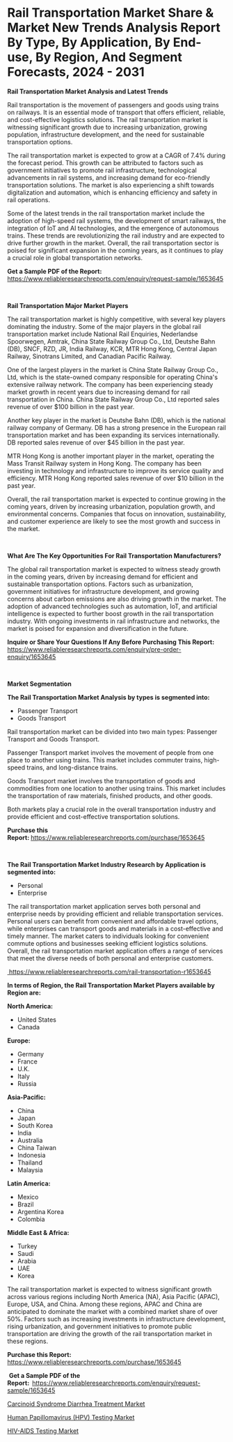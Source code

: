 <p><h1>Rail Transportation Market Share & Market New Trends Analysis Report By Type, By Application, By End-use, By Region, And Segment Forecasts, 2024 - 2031</h1></p><p><strong>Rail Transportation Market Analysis and Latest Trends</strong></p>
<p><p>Rail transportation is the movement of passengers and goods using trains on railways. It is an essential mode of transport that offers efficient, reliable, and cost-effective logistics solutions. The rail transportation market is witnessing significant growth due to increasing urbanization, growing population, infrastructure development, and the need for sustainable transportation options.</p><p>The rail transportation market is expected to grow at a CAGR of 7.4% during the forecast period. This growth can be attributed to factors such as government initiatives to promote rail infrastructure, technological advancements in rail systems, and increasing demand for eco-friendly transportation solutions. The market is also experiencing a shift towards digitalization and automation, which is enhancing efficiency and safety in rail operations.</p><p>Some of the latest trends in the rail transportation market include the adoption of high-speed rail systems, the development of smart railways, the integration of IoT and AI technologies, and the emergence of autonomous trains. These trends are revolutionizing the rail industry and are expected to drive further growth in the market. Overall, the rail transportation sector is poised for significant expansion in the coming years, as it continues to play a crucial role in global transportation networks.</p></p>
<p><strong>Get a Sample PDF of the Report:&nbsp;</strong> <a href="https://www.reliableresearchreports.com/enquiry/request-sample/1653645">https://www.reliableresearchreports.com/enquiry/request-sample/1653645</a></p>
<p>&nbsp;</p>
<p><strong>Rail Transportation Major Market Players</strong></p>
<p><p>The rail transportation market is highly competitive, with several key players dominating the industry. Some of the major players in the global rail transportation market include National Rail Enquiries, Nederlandse Spoorwegen, Amtrak, China State Railway Group Co., Ltd, Deutshe Bahn (DB), SNCF, RZD, JR, India Railway, KCR, MTR Hong Kong, Central Japan Railway, Sinotrans Limited, and Canadian Pacific Railway.</p><p>One of the largest players in the market is China State Railway Group Co., Ltd, which is the state-owned company responsible for operating China's extensive railway network. The company has been experiencing steady market growth in recent years due to increasing demand for rail transportation in China. China State Railway Group Co., Ltd reported sales revenue of over $100 billion in the past year.</p><p>Another key player in the market is Deutshe Bahn (DB), which is the national railway company of Germany. DB has a strong presence in the European rail transportation market and has been expanding its services internationally. DB reported sales revenue of over $45 billion in the past year.</p><p>MTR Hong Kong is another important player in the market, operating the Mass Transit Railway system in Hong Kong. The company has been investing in technology and infrastructure to improve its service quality and efficiency. MTR Hong Kong reported sales revenue of over $10 billion in the past year.</p><p>Overall, the rail transportation market is expected to continue growing in the coming years, driven by increasing urbanization, population growth, and environmental concerns. Companies that focus on innovation, sustainability, and customer experience are likely to see the most growth and success in the market.</p></p>
<p>&nbsp;</p>
<p><strong>What Are The Key Opportunities For Rail Transportation Manufacturers?</strong></p>
<p><p>The global rail transportation market is expected to witness steady growth in the coming years, driven by increasing demand for efficient and sustainable transportation options. Factors such as urbanization, government initiatives for infrastructure development, and growing concerns about carbon emissions are also driving growth in the market. The adoption of advanced technologies such as automation, IoT, and artificial intelligence is expected to further boost growth in the rail transportation industry. With ongoing investments in rail infrastructure and networks, the market is poised for expansion and diversification in the future.</p></p>
<p><strong>Inquire or Share Your Questions If Any Before Purchasing This Report:</strong> <a href="https://www.reliableresearchreports.com/enquiry/pre-order-enquiry/1653645">https://www.reliableresearchreports.com/enquiry/pre-order-enquiry/1653645</a></p>
<p>&nbsp;</p>
<p><strong>Market Segmentation</strong></p>
<p><strong>The Rail Transportation Market Analysis by types is segmented into:</strong></p>
<p><ul><li>Passenger Transport</li><li>Goods Transport</li></ul></p>
<p><p>Rail transportation market can be divided into two main types: Passenger Transport and Goods Transport. </p><p>Passenger Transport market involves the movement of people from one place to another using trains. This market includes commuter trains, high-speed trains, and long-distance trains.</p><p>Goods Transport market involves the transportation of goods and commodities from one location to another using trains. This market includes the transportation of raw materials, finished products, and other goods. </p><p>Both markets play a crucial role in the overall transportation industry and provide efficient and cost-effective transportation solutions.</p></p>
<p><strong>Purchase this Report:&nbsp;</strong><a href="https://www.reliableresearchreports.com/purchase/1653645">https://www.reliableresearchreports.com/purchase/1653645</a></p>
<p>&nbsp;</p>
<p><strong>The Rail Transportation Market Industry Research by Application is segmented into:</strong></p>
<p><ul><li>Personal</li><li>Enterprise</li></ul></p>
<p><p>The rail transportation market application serves both personal and enterprise needs by providing efficient and reliable transportation services. Personal users can benefit from convenient and affordable travel options, while enterprises can transport goods and materials in a cost-effective and timely manner. The market caters to individuals looking for convenient commute options and businesses seeking efficient logistics solutions. Overall, the rail transportation market application offers a range of services that meet the diverse needs of both personal and enterprise customers.</p></p>
<p><a href="https://www.reliableresearchreports.com/rail-transportation-r1653645">&nbsp;https://www.reliableresearchreports.com/rail-transportation-r1653645</a></p>
<p><strong>In terms of Region, the Rail Transportation Market Players available by Region are:</strong></p>
<p>
    <p> <strong> North America: </strong>
        <ul>
            <li>United States</li>
            <li>Canada</li>
        </ul>
        </p> 
    <p> <strong> Europe: </strong>
        <ul>
            <li>Germany</li>
            <li>France</li>
            <li>U.K.</li>
            <li>Italy</li>
            <li>Russia</li>
        </ul>
        </p> 
    <p> <strong> Asia-Pacific: </strong>
        <ul>
            <li>China</li>
            <li>Japan</li>
            <li>South Korea</li>
            <li>India</li>
            <li>Australia</li>
            <li>China Taiwan</li>
            <li>Indonesia</li>
            <li>Thailand</li>
            <li>Malaysia</li>
        </ul>
        </p> 
    <p> <strong> Latin America: </strong>
        <ul>
            <li>Mexico</li>
            <li>Brazil</li>
            <li>Argentina Korea</li>
            <li>Colombia</li>
        </ul>
        </p> 
    <p> <strong> Middle East & Africa: </strong>
        <ul>
            <li>Turkey</li>
            <li>Saudi</li>
            <li>Arabia</li>
            <li>UAE</li>
            <li>Korea</li>
        </ul>
    </p>
    </p>
<p><p>The rail transportation market is expected to witness significant growth across various regions including North America (NA), Asia Pacific (APAC), Europe, USA, and China. Among these regions, APAC and China are anticipated to dominate the market with a combined market share of over 50%. Factors such as increasing investments in infrastructure development, rising urbanization, and government initiatives to promote public transportation are driving the growth of the rail transportation market in these regions.</p></p>
<p><strong>Purchase this Report: </strong><a href="https://www.reliableresearchreports.com/purchase/1653645">https://www.reliableresearchreports.com/purchase/1653645</a></p>
<p>&nbsp;<strong>Get a Sample PDF of the Report:&nbsp;&nbsp;</strong><a href="https://www.reliableresearchreports.com/enquiry/request-sample/1653645">https://www.reliableresearchreports.com/enquiry/request-sample/1653645</a></p>
<p><strong></strong></p>
<p><p><a href="https://github.com/ernidarwin455/Market-Research-Report-List-1/blob/main/carcinoid-syndrome-diarrhea-treatment-market.md">Carcinoid Syndrome Diarrhea Treatment Market</a></p><p><a href="https://github.com/sajonf007/Market-Research-Report-List-1/blob/main/human-papillomavirus-hpv-testing-market.md">Human Papillomavirus (HPV) Testing Market</a></p><p><a href="https://github.com/qdaxyrhp12/Market-Research-Report-List-1/blob/main/hiv-aids-testing-market.md">HIV-AIDS Testing Market</a></p></p>